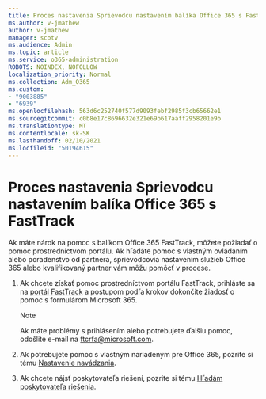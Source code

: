 ```yaml
---
title: Proces nastavenia Sprievodcu nastavením balíka Office 365 s FastTrack
ms.author: v-jmathew
author: v-jmathew
manager: scotv
ms.audience: Admin
ms.topic: article
ms.service: o365-administration
ROBOTS: NOINDEX, NOFOLLOW
localization_priority: Normal
ms.collection: Adm_O365
ms.custom:
- "9003885"
- "6939"
ms.openlocfilehash: 563d6c252740f577d9093febf2985f3cb65662e1
ms.sourcegitcommit: c0b8e17c8696632e321e69b617aaff2958201e9b
ms.translationtype: MT
ms.contentlocale: sk-SK
ms.lasthandoff: 02/10/2021
ms.locfileid: "50194615"
---
```

# <a name="guided-office-365-setup-process-with-fasttrack"></a>Proces nastavenia Sprievodcu nastavením balíka Office 365 s FastTrack

Ak máte nárok na pomoc s balíkom Office 365 FastTrack, môžete požiadať o pomoc prostredníctvom portálu. Ak hľadáte pomoc s vlastným ovládaním alebo poradenstvo od partnera, sprievodcovia nastavením služieb Office 365 alebo kvalifikovaný partner vám môžu pomôcť v procese.

1. Ak chcete získať pomoc prostredníctvom portálu FastTrack, prihláste sa na [portál FastTrack](https://go.microsoft.com/fwlink/?linkid=2125443) a postupom podľa krokov dokončite žiadosť o pomoc s formulárom Microsoft 365.

    > [!NOTE]
    > Ak máte problémy s prihlásením alebo potrebujete ďalšiu pomoc, odošlite e-mail na [ftcrfa@microsoft.com](mailto:ftcrfa@microsoft.com).

2. Ak potrebujete pomoc s vlastným nariadeným pre Office 365, pozrite si tému [Nastavenie navádzania](https://go.microsoft.com/fwlink/?linkid=2125827).
3. Ak chcete nájsť poskytovateľa riešení, pozrite si tému [Hľadám poskytovateľa riešenia](https://go.microsoft.com/fwlink/?linkid=2125918).
